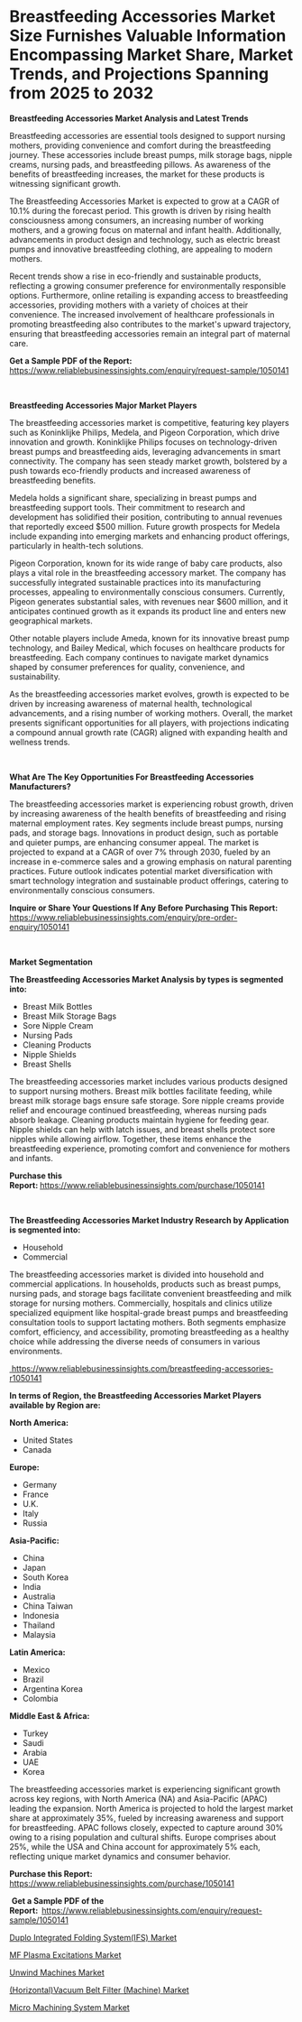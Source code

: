 <p><h1>Breastfeeding Accessories Market Size Furnishes Valuable Information Encompassing Market Share, Market Trends, and Projections Spanning from 2025 to 2032</h1></p><p><strong>Breastfeeding Accessories Market Analysis and Latest Trends</strong></p>
<p><p>Breastfeeding accessories are essential tools designed to support nursing mothers, providing convenience and comfort during the breastfeeding journey. These accessories include breast pumps, milk storage bags, nipple creams, nursing pads, and breastfeeding pillows. As awareness of the benefits of breastfeeding increases, the market for these products is witnessing significant growth.</p><p>The Breastfeeding Accessories Market is expected to grow at a CAGR of 10.1% during the forecast period. This growth is driven by rising health consciousness among consumers, an increasing number of working mothers, and a growing focus on maternal and infant health. Additionally, advancements in product design and technology, such as electric breast pumps and innovative breastfeeding clothing, are appealing to modern mothers.</p><p>Recent trends show a rise in eco-friendly and sustainable products, reflecting a growing consumer preference for environmentally responsible options. Furthermore, online retailing is expanding access to breastfeeding accessories, providing mothers with a variety of choices at their convenience. The increased involvement of healthcare professionals in promoting breastfeeding also contributes to the market's upward trajectory, ensuring that breastfeeding accessories remain an integral part of maternal care.</p></p>
<p><strong>Get a Sample PDF of the Report:&nbsp;</strong> <a href="https://www.reliablebusinessinsights.com/enquiry/request-sample/1050141?utm_campaign=75&utm_medium=2&utm_source=Github&utm_content=ia&utm_term=28022025&utm_id=breastfeeding-accessories">https://www.reliablebusinessinsights.com/enquiry/request-sample/1050141</a></p>
<p>&nbsp;</p>
<p><strong>Breastfeeding Accessories Major Market Players</strong></p>
<p><p>The breastfeeding accessories market is competitive, featuring key players such as Koninklijke Philips, Medela, and Pigeon Corporation, which drive innovation and growth. Koninklijke Philips focuses on technology-driven breast pumps and breastfeeding aids, leveraging advancements in smart connectivity. The company has seen steady market growth, bolstered by a push towards eco-friendly products and increased awareness of breastfeeding benefits.</p><p>Medela holds a significant share, specializing in breast pumps and breastfeeding support tools. Their commitment to research and development has solidified their position, contributing to annual revenues that reportedly exceed $500 million. Future growth prospects for Medela include expanding into emerging markets and enhancing product offerings, particularly in health-tech solutions.</p><p>Pigeon Corporation, known for its wide range of baby care products, also plays a vital role in the breastfeeding accessory market. The company has successfully integrated sustainable practices into its manufacturing processes, appealing to environmentally conscious consumers. Currently, Pigeon generates substantial sales, with revenues near $600 million, and it anticipates continued growth as it expands its product line and enters new geographical markets.</p><p>Other notable players include Ameda, known for its innovative breast pump technology, and Bailey Medical, which focuses on healthcare products for breastfeeding. Each company continues to navigate market dynamics shaped by consumer preferences for quality, convenience, and sustainability.</p><p>As the breastfeeding accessories market evolves, growth is expected to be driven by increasing awareness of maternal health, technological advancements, and a rising number of working mothers. Overall, the market presents significant opportunities for all players, with projections indicating a compound annual growth rate (CAGR) aligned with expanding health and wellness trends.</p></p>
<p>&nbsp;</p>
<p><strong>What Are The Key Opportunities For Breastfeeding Accessories Manufacturers?</strong></p>
<p><p>The breastfeeding accessories market is experiencing robust growth, driven by increasing awareness of the health benefits of breastfeeding and rising maternal employment rates. Key segments include breast pumps, nursing pads, and storage bags. Innovations in product design, such as portable and quieter pumps, are enhancing consumer appeal. The market is projected to expand at a CAGR of over 7% through 2030, fueled by an increase in e-commerce sales and a growing emphasis on natural parenting practices. Future outlook indicates potential market diversification with smart technology integration and sustainable product offerings, catering to environmentally conscious consumers.</p></p>
<p><strong>Inquire or Share Your Questions If Any Before Purchasing This Report:</strong> <a href="https://www.reliablebusinessinsights.com/enquiry/pre-order-enquiry/1050141?utm_campaign=75&utm_medium=2&utm_source=Github&utm_content=ia&utm_term=28022025&utm_id=breastfeeding-accessories">https://www.reliablebusinessinsights.com/enquiry/pre-order-enquiry/1050141</a></p>
<p>&nbsp;</p>
<p><strong>Market Segmentation</strong></p>
<p><strong>The Breastfeeding Accessories Market Analysis by types is segmented into:</strong></p>
<p><ul><li>Breast Milk Bottles</li><li>Breast Milk Storage Bags</li><li>Sore Nipple Cream</li><li>Nursing Pads</li><li>Cleaning Products</li><li>Nipple Shields</li><li>Breast Shells</li></ul></p>
<p><p>The breastfeeding accessories market includes various products designed to support nursing mothers. Breast milk bottles facilitate feeding, while breast milk storage bags ensure safe storage. Sore nipple creams provide relief and encourage continued breastfeeding, whereas nursing pads absorb leakage. Cleaning products maintain hygiene for feeding gear. Nipple shields can help with latch issues, and breast shells protect sore nipples while allowing airflow. Together, these items enhance the breastfeeding experience, promoting comfort and convenience for mothers and infants.</p></p>
<p><strong>Purchase this Report:&nbsp;</strong><a href="https://www.reliablebusinessinsights.com/purchase/1050141?utm_campaign=75&utm_medium=2&utm_source=Github&utm_content=ia&utm_term=28022025&utm_id=breastfeeding-accessories">https://www.reliablebusinessinsights.com/purchase/1050141</a></p>
<p>&nbsp;</p>
<p><strong>The Breastfeeding Accessories Market Industry Research by Application is segmented into:</strong></p>
<p><ul><li>Household</li><li>Commercial</li></ul></p>
<p><p>The breastfeeding accessories market is divided into household and commercial applications. In households, products such as breast pumps, nursing pads, and storage bags facilitate convenient breastfeeding and milk storage for nursing mothers. Commercially, hospitals and clinics utilize specialized equipment like hospital-grade breast pumps and breastfeeding consultation tools to support lactating mothers. Both segments emphasize comfort, efficiency, and accessibility, promoting breastfeeding as a healthy choice while addressing the diverse needs of consumers in various environments.</p></p>
<p><a href="https://www.reliablebusinessinsights.com/breastfeeding-accessories-r1050141?utm_campaign=75&utm_medium=2&utm_source=Github&utm_content=ia&utm_term=28022025&utm_id=breastfeeding-accessories">&nbsp;https://www.reliablebusinessinsights.com/breastfeeding-accessories-r1050141</a></p>
<p><strong>In terms of Region, the Breastfeeding Accessories Market Players available by Region are:</strong></p>
<p>
    <p> <strong> North America: </strong>
        <ul>
            <li>United States</li>
            <li>Canada</li>
        </ul>
        </p> 
    <p> <strong> Europe: </strong>
        <ul>
            <li>Germany</li>
            <li>France</li>
            <li>U.K.</li>
            <li>Italy</li>
            <li>Russia</li>
        </ul>
        </p> 
    <p> <strong> Asia-Pacific: </strong>
        <ul>
            <li>China</li>
            <li>Japan</li>
            <li>South Korea</li>
            <li>India</li>
            <li>Australia</li>
            <li>China Taiwan</li>
            <li>Indonesia</li>
            <li>Thailand</li>
            <li>Malaysia</li>
        </ul>
        </p> 
    <p> <strong> Latin America: </strong>
        <ul>
            <li>Mexico</li>
            <li>Brazil</li>
            <li>Argentina Korea</li>
            <li>Colombia</li>
        </ul>
        </p> 
    <p> <strong> Middle East & Africa: </strong>
        <ul>
            <li>Turkey</li>
            <li>Saudi</li>
            <li>Arabia</li>
            <li>UAE</li>
            <li>Korea</li>
        </ul>
    </p>
    </p>
<p><p>The breastfeeding accessories market is experiencing significant growth across key regions, with North America (NA) and Asia-Pacific (APAC) leading the expansion. North America is projected to hold the largest market share at approximately 35%, fueled by increasing awareness and support for breastfeeding. APAC follows closely, expected to capture around 30% owing to a rising population and cultural shifts. Europe comprises about 25%, while the USA and China account for approximately 5% each, reflecting unique market dynamics and consumer behavior.</p></p>
<p><strong>Purchase this Report: </strong><a href="https://www.reliablebusinessinsights.com/purchase/1050141?utm_campaign=75&utm_medium=2&utm_source=Github&utm_content=ia&utm_term=28022025&utm_id=breastfeeding-accessories">https://www.reliablebusinessinsights.com/purchase/1050141</a></p>
<p>&nbsp;<strong>Get a Sample PDF of the Report:&nbsp;&nbsp;</strong><a href="https://www.reliablebusinessinsights.com/enquiry/request-sample/1050141?utm_campaign=75&utm_medium=2&utm_source=Github&utm_content=ia&utm_term=28022025&utm_id=breastfeeding-accessories">https://www.reliablebusinessinsights.com/enquiry/request-sample/1050141</a></p>
<p><strong></strong></p>
<p><p><a href="https://github.com/avikalitesjj/Market-Research-Report-List-1/blob/main/duplo-integrated-folding-systemifs-market.md?utm_campaign=75&utm_medium=2&utm_source=Github&utm_content=ia&utm_term=28022025&utm_id=breastfeeding-accessories">Duplo Integrated Folding System(IFS) Market</a></p><p><a href="https://github.com/signallaikun/Market-Research-Report-List-1/blob/main/mf-plasma-excitations-market.md?utm_campaign=75&utm_medium=2&utm_source=Github&utm_content=ia&utm_term=28022025&utm_id=breastfeeding-accessories">MF Plasma Excitations Market</a></p><p><a href="https://github.com/pomasifilo/Market-Research-Report-List-1/blob/main/unwind-machines-market.md?utm_campaign=75&utm_medium=2&utm_source=Github&utm_content=ia&utm_term=28022025&utm_id=breastfeeding-accessories">Unwind Machines Market</a></p><p><a href="https://github.com/shefikagbons/Market-Research-Report-List-1/blob/main/horizontalvacuum-belt-filter-machine-market.md?utm_campaign=75&utm_medium=2&utm_source=Github&utm_content=ia&utm_term=28022025&utm_id=breastfeeding-accessories">(Horizontal)Vacuum Belt Filter (Machine) Market</a></p><p><a href="https://github.com/nontoengolo/Market-Research-Report-List-1/blob/main/micro-machining-system-market.md?utm_campaign=75&utm_medium=2&utm_source=Github&utm_content=ia&utm_term=28022025&utm_id=breastfeeding-accessories">Micro Machining System Market</a></p></p>